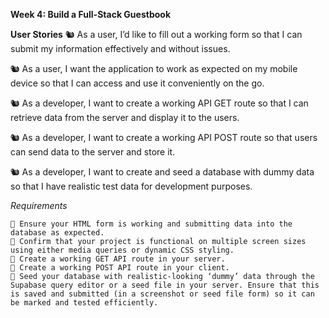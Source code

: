 **Week 4: Build a Full-Stack Guestbook**

**User Stories**
🐿️ As a user, I’d like to fill out a working form so that I can submit my information effectively and without issues.

🐿️ As a user, I want the application to work as expected on my mobile device so that I can access and use it conveniently on the go.

🐿️ As a developer, I want to create a working API GET route so that I can retrieve data from the server and display it to the users.

🐿️ As a developer, I want to create a working API POST route so that users can send data to the server and store it.

🐿️ As a developer, I want to create and seed a database with dummy data so that I have realistic test data for development purposes.

_Requirements_

    🎯 Ensure your HTML form is working and submitting data into the database as expected.
    🎯 Confirm that your project is functional on multiple screen sizes using either media queries or dynamic CSS styling.
    🎯 Create a working GET API route in your server.
    🎯 Create a working POST API route in your client.
    🎯 Seed your database with realistic-looking ‘dummy’ data through the Supabase query editor or a seed file in your server. Ensure that this is saved and submitted (in a screenshot or seed file form) so it can be marked and tested efficiently.
